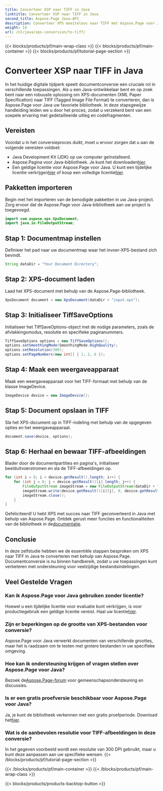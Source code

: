 ```yaml
---
title: Converteer XSP naar TIFF in Java
linktitle: Converteer XSP naar TIFF in Java
second_title: Aspose.Page Java-API
description: Converteer XPS moeiteloos naar TIFF met Aspose.Page voor Java. Volg onze stapsgewijze handleiding voor een naadloze integratie. Download nu!
weight: 14
url: /nl/java/xps-conversion/to-tiff/
---
```


{{< blocks/products/pf/main-wrap-class >}}
{{< blocks/products/pf/main-container >}}
{{< blocks/products/pf/tutorial-page-section >}}

# Converteer XSP naar TIFF in Java

In het huidige digitale tijdperk speelt documentconversie een cruciale rol in verschillende toepassingen. Als u een Java-ontwikkelaar bent en op zoek bent naar een robuuste oplossing om XPS-documenten (XML Paper Specification) naar TIFF (Tagged Image File Format) te converteren, dan is Aspose.Page voor Java uw favoriete bibliotheek. In deze stapsgewijze handleiding leiden we u door het proces, zodat u verzekerd bent van een soepele ervaring met gedetailleerde uitleg en codefragmenten.
## Vereisten
Voordat u in het conversieproces duikt, moet u ervoor zorgen dat u aan de volgende vereisten voldoet:
- Java Development Kit (JDK) op uw computer geïnstalleerd.
-  Aspose.Pagina voor Java-bibliotheek. Je kunt het downloaden[hier](https://releases.aspose.com/page/java/).
-  Een geldige licentie voor Aspose.Page voor Java. U kunt een tijdelijke licentie verkrijgen[hier](https://purchase.aspose.com/temporary-license/) of koop een volledige licentie[hier](https://purchase.aspose.com/buy).
## Pakketten importeren
Begin met het importeren van de benodigde pakketten in uw Java-project. Zorg ervoor dat de Aspose.Page voor Java-bibliotheek aan uw project is toegevoegd.
```java
import com.aspose.xps.XpsDocument;
import java.io.FileOutputStream;
```
## Stap 1: Documentmap instellen
Definieer het pad naar uw documentmap waar het invoer-XPS-bestand zich bevindt.
```java
String dataDir = "Your Document Directory";
```
## Stap 2: XPS-document laden
Laad het XPS-document met behulp van de Aspose.Page-bibliotheek.
```java
XpsDocument document = new XpsDocument(dataDir + "input.xps");
```
## Stap 3: Initialiseer TiffSaveOptions
Initialiseer het TiffSaveOptions-object met de nodige parameters, zoals de afvlakkingsmodus, resolutie en specifieke paginanummers.
```java
TiffSaveOptions options = new TiffSaveOptions();
options.setSmoothingMode(SmoothingMode.HighQuality);
options.setResolution(300);
options.setPageNumbers(new int[] { 1, 2, 6 });
```
## Stap 4: Maak een weergaveapparaat
Maak een weergaveapparaat voor het TIFF-formaat met behulp van de klasse ImageDevice.
```java
ImageDevice device = new ImageDevice();
```
## Stap 5: Document opslaan in TIFF
Sla het XPS-document op in TIFF-indeling met behulp van de opgegeven opties en het weergaveapparaat.
```java
document.save(device, options);
```
## Stap 6: Herhaal en bewaar TIFF-afbeeldingen
Blader door de documentpartities en pagina's, initialiseer beelduitvoerstromen en sla de TIFF-afbeeldingen op.
```java
for (int i = 0; i < device.getResult().length; i++) {
    for (int j = 0; j < device.getResult()[i].length; j++) {
        FileOutputStream imageStream = new FileOutputStream(dataDir + "XPStoTIFF" + "_" + (i + 1) + "_" + (j + 1) + ".tif");
        imageStream.write(device.getResult()[i][j], 0, device.getResult()[i][j].length);
        imageStream.close();
    }
}
```
 Gefeliciteerd! U hebt XPS met succes naar TIFF geconverteerd in Java met behulp van Aspose.Page. Ontdek gerust meer functies en functionaliteiten van de bibliotheek in de[documentatie](https://reference.aspose.com/page/java/).
## Conclusie
In deze zelfstudie hebben we de essentiële stappen besproken om XPS naar TIFF in Java te converteren met behulp van Aspose.Page. Documentconversie is nu binnen handbereik, zodat u uw toepassingen kunt verbeteren met ondersteuning voor veelzijdige bestandsindelingen.
## Veel Gestelde Vragen
### Kan ik Aspose.Page voor Java gebruiken zonder licentie?
 Hoewel u een tijdelijke licentie voor evaluatie kunt verkrijgen, is voor productiegebruik een geldige licentie vereist. Haal uw licentie[hier](https://purchase.aspose.com/buy).
### Zijn er beperkingen op de grootte van XPS-bestanden voor conversie?
Aspose.Page voor Java verwerkt documenten van verschillende groottes, maar het is raadzaam om te testen met grotere bestanden in uw specifieke omgeving.
### Hoe kan ik ondersteuning krijgen of vragen stellen over Aspose.Page voor Java?
 Bezoek de[Aspose.Page-forum](https://forum.aspose.com/c/page/39) voor gemeenschapsondersteuning en discussies.
### Is er een gratis proefversie beschikbaar voor Aspose.Page voor Java?
 Ja, je kunt de bibliotheek verkennen met een gratis proefperiode. Download het[hier](https://releases.aspose.com/).
### Wat is de aanbevolen resolutie voor TIFF-afbeeldingen in deze conversie?
In het gegeven voorbeeld wordt een resolutie van 300 DPI gebruikt, maar u kunt deze aanpassen aan uw specifieke wensen.
{{< /blocks/products/pf/tutorial-page-section >}}

{{< /blocks/products/pf/main-container >}}
{{< /blocks/products/pf/main-wrap-class >}}

{{< blocks/products/products-backtop-button >}}
